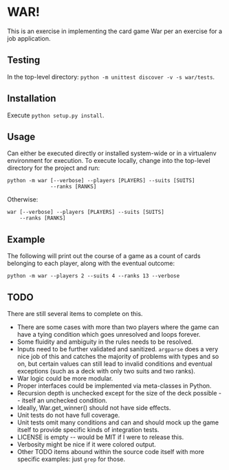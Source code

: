 WAR!
====

This is an exercise in implementing the card game War per an exercise for a job application.


Testing
-------

In the top-level directory: `python -m unittest discover -v -s war/tests`.


Installation
------------

Execute `python setup.py install`.


Usage
-----

Can either be executed directly or installed system-wide or in a virtualenv environment for execution. To execute locally, change into the top-level directory for the project and run:

    python -m war [--verbose] --players [PLAYERS] --suits [SUITS]
                  --ranks [RANKS]

Otherwise:

    war [--verbose] --players [PLAYERS] --suits [SUITS]
        --ranks [RANKS]


Example
-------

The following will print out the course of a game as a count of cards belonging to each player, along with the eventual outcome:

    python -m war --players 2 --suits 4 --ranks 13 --verbose


TODO
----

There are still several items to complete on this.

* There are some cases with more than two players where the game can have a tying condition which goes unresolved and loops forever.
* Some fluidity and ambiguity in the rules needs to be resolved.
* Inputs need to be further validated and sanitized. `argparse` does a very nice job of this and catches the majority of problems with types and so on, but certain values can still lead to invalid conditions and eventual exceptions (such as a deck with only two suits and two ranks).
* War logic could be more modular.
* Proper interfaces could be implemented via meta-classes in Python.
* Recursion depth is unchecked except for the size of the deck possible -- itself an unchecked condition.
* Ideally, War.get_winner() should not have side effects.
* Unit tests do not have full coverage.
* Unit tests omit many conditions and can and should mock up the game itself to provide specific kinds of integration tests.
* LICENSE is empty -- would be MIT if I were to release this.
* Verbosity might be nice if it were colored output.
* Other TODO items abound within the source code itself with more specific examples: just `grep` for those.
